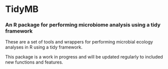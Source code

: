 # TidyMB
### An R package for performing microbiome analysis using a tidy framework

These are a set of tools and wrappers for performing microbial ecology analyses in R using a tidy framework.

This package is a work in progress and will be updated regularly to included new functions and features.